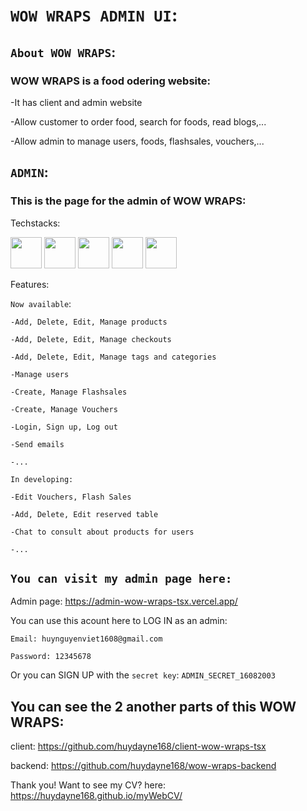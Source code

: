 # `WOW WRAPS ADMIN UI`:
## `About WOW WRAPS`:
### WOW WRAPS is a food odering website:

-It has client and admin website

-Allow customer to order food, search for foods, read blogs,...

-Allow admin to manage users, foods, flashsales, vouchers,...

## `ADMIN`:
### This is the page for the admin of WOW WRAPS:

Techstacks:

<img src="https://oneteamsolutions.in/blogoneteam/wp-content/uploads/2020/05/REACT-JS-KOCHI.png" height=50 width= auto/> <img src= "https://upload.wikimedia.org/wikipedia/commons/thumb/4/4c/Typescript_logo_2020.svg/1200px-Typescript_logo_2020.svg.png" height=50 width= auto/> <img src="https://reactrouter.com/_brand/react-router-stacked-color.png" height=50 width= auto/> <img src="https://i0.wp.com/programmingwithmosh.com/wp-content/uploads/2020/02/reduxlogo.png?ssl=1" height=50 width= auto/> <img src="https://iconape.com/wp-content/files/ro/370540/svg/ant-design-logo-icon-png-svg.png" height=50 width= auto/>


Features: 

`Now available`:

    -Add, Delete, Edit, Manage products

    -Add, Delete, Edit, Manage checkouts

    -Add, Delete, Edit, Manage tags and categories

    -Manage users

    -Create, Manage Flashsales

    -Create, Manage Vouchers

    -Login, Sign up, Log out

    -Send emails

    -...

`In developing:`

    -Edit Vouchers, Flash Sales
    
    -Add, Delete, Edit reserved table
    
    -Chat to consult about products for users
    
    -...

## `You can visit my admin page here:`

Admin page: https://admin-wow-wraps-tsx.vercel.app/

You can use this acount here to LOG IN as an admin:

    Email: huynguyenviet1608@gmail.com
    
    Password: 12345678

Or you can SIGN UP with the `secret key`:  `ADMIN_SECRET_16082003`

## You can see the 2 another parts of this WOW WRAPS:

client: https://github.com/huydayne168/client-wow-wraps-tsx

backend: https://github.com/huydayne168/wow-wraps-backend

Thank you! Want to see my CV? here: https://huydayne168.github.io/myWebCV/

